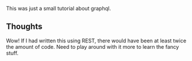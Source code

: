 This was just a small tutorial about graphql. 

## Thoughts

Wow! If I had written this using REST, there would have been at least twice the amount of code. Need to play around with it more to learn the fancy stuff. 
